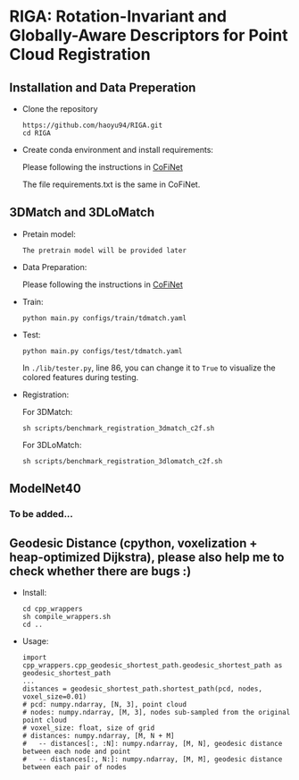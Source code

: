 # RIGA: Rotation-Invariant and Globally-Aware Descriptors for Point Cloud Registration

## Installation and Data Preperation

+ Clone the repository
  ```
  https://github.com/haoyu94/RIGA.git
  cd RIGA
  ```

+ Create conda environment and install requirements:
  
  Please following the instructions in [CoFiNet](https://github.com/haoyu94/Coarse-to-fine-correspondences)
  
  The file requirements.txt is the same in CoFiNet.
  
## 3DMatch and 3DLoMatch
+ Pretain model:
  ```
  The pretrain model will be provided later
  ```

+ Data Preparation:
  
  Please following the instructions in [CoFiNet](https://github.com/haoyu94/Coarse-to-fine-correspondences)

+ Train:
  
  ```
  python main.py configs/train/tdmatch.yaml
  ```
  
+ Test:

  ```
  python main.py configs/test/tdmatch.yaml
  ```
  In `./lib/tester.py`, line 86, you can change it to `True` to visualize the colored features during testing.
  
+ Registration:

  For 3DMatch:
  
  ```
  sh scripts/benchmark_registration_3dmatch_c2f.sh
  ```
  
  For 3DLoMatch:
  
  ```
  sh scripts/benchmark_registration_3dlomatch_c2f.sh
  ```
  
## ModelNet40

### To be added...

## Geodesic Distance (cpython, voxelization + heap-optimized Dijkstra), please also help me to check whether there are bugs :)

+ Install:
  ```
  cd cpp_wrappers
  sh compile_wrappers.sh
  cd ..
  ```
+ Usage:
  ```
  import cpp_wrappers.cpp_geodesic_shortest_path.geodesic_shortest_path as geodesic_shortest_path
  ...
  distances = geodesic_shortest_path.shortest_path(pcd, nodes, voxel_size=0.01)
  # pcd: numpy.ndarray, [N, 3], point cloud
  # nodes: numpy.ndarray, [M, 3], nodes sub-sampled from the original point cloud
  # voxel_size: float, size of grid
  # distances: numpy.ndarray, [M, N + M]
  #   -- distances[:, :N]: numpy.ndarray, [M, N], geodesic distance between each node and point
  #   -- distances[:, N:]: numpy.ndarray, [M, M], geodesic distance between each pair of nodes
  ```
  
